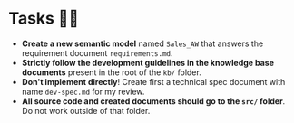 # Tasks 🧑‍💻

- **Create a new semantic model** named `Sales_AW` that answers the requirement document `requirements.md`. 
- **Strictly follow the development guidelines in the knowledge base documents** present in the root of the `kb/` folder.
- **Don't implement directly**! Create first a technical spec document with name `dev-spec.md` for my review.
- **All source code and created documents should go to the `src/` folder**. Do not work outside of that folder.